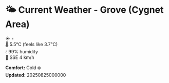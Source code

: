 # 🌤️ Current Weather - Grove (Cygnet Area)

☀️ **-**  
🌡️ 5.5°C (feels like 3.7°C)  
💧 99% humidity  
💨 SSE 4 km/h  

**Comfort:** Cold ❄️  
**Updated:** 20250825000000
